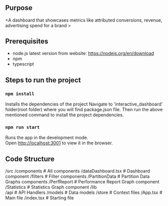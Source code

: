 # <PartitionDataDashboard>

## Purpose

<A dashboard that showcases metrics like attributed conversions, revenue, advertising spend for a brand >

## Prerequisites

-   node.js latest version from website: https://nodejs.org/en/download
-   npm
-   typescript

## Steps to run the project

### `npm install`

Installs the dependencies of the project
Navigate to 'interactive_dashboard' folder(root folder) where you will find package.json file. Then run the above mentioned command to install the project dependencies.

### `npm run start`

Runs the app in the development mode.\
Open [http://localhost:3001](http://localhost:3001) to view it in the browser.

## Code Structure 
/src
  /components               # All components
    /dataDashboard.tsx      # Dashboard component
    /filters                # Filter components
    /PartitionData          # Partition Data Graphs components
    /PerfReport             # Performance Report Graph component
    /Statistics             # Statistics Graph component
  /lib                      
    /api                    # API Handlers
    /models                 # Data models
    /store                  # Context files
  /App.tsx                  # Main file
  /index.tsx                # Starting file
